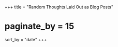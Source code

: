 +++
title = "Random Thoughts Laid Out as Blog Posts"
# paginate_by = 15
sort_by = "date"
+++

<!-- [🔖 List](/tags) -->
